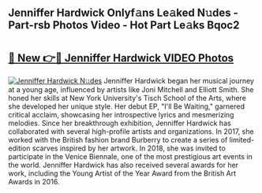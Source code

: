 ## Jenniffer Hardwick Onlyf𝚊ns Le𝚊ked N𝚞des - Part-rsb Photos Video - Hot Part Le𝚊ks Bqoc2

# <h2><a href="http://ac4540.deff.icu/?id=Jenniffer+Hardwick">🔗 New 👉🔴 Jenniffer Hardwick VIDEO Photos</a></h2>

[![Jenniffer Hardwick N𝚞des](https://i.imgur.com/rIISA9y.gif)](http://ac4540.deff.icu/?id=Jenniffer+Hardwick)
Jenniffer Hardwick began her musical journey at a young age, influenced by artists like Joni Mitchell and Elliott Smith. She honed her skills at New York University's Tisch School of the Arts, where she developed her unique style. Her debut EP, "I'll Be Waiting," garnered critical acclaim, showcasing her introspective lyrics and mesmerizing melodies. Since her breakthrough exhibition, Jenniffer Hardwick has collaborated with several high-profile artists and organizations. In 2017, she worked with the British fashion brand Burberry to create a series of limited-edition scarves inspired by her artwork. In 2018, she was invited to participate in the Venice Biennale, one of the most prestigious art events in the world. Jenniffer Hardwick has also received several awards for her work, including the Young Artist of the Year Award from the British Art Awards in 2016.
